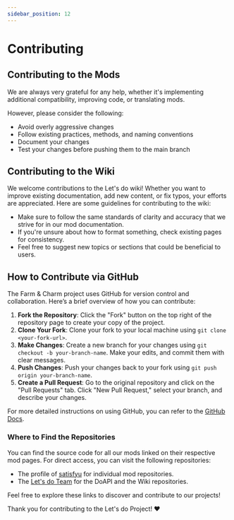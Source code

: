 ```yaml
---
sidebar_position: 12
---
```


# Contributing

## Contributing to the Mods
We are always very grateful for any help, whether it's implementing additional compatibility, improving code, or translating mods.

However, please consider the following:

* Avoid overly aggressive changes
* Follow existing practices, methods, and naming conventions
* Document your changes
* Test your changes before pushing them to the main branch

## Contributing to the Wiki
We welcome contributions to the Let's do wiki! Whether you want to improve existing documentation, add new content, or fix typos, your efforts are appreciated. Here are some guidelines for contributing to the wiki:

* Make sure to follow the same standards of clarity and accuracy that we strive for in our mod documentation.
* If you're unsure about how to format something, check existing pages for consistency.
* Feel free to suggest new topics or sections that could be beneficial to users.

## How to Contribute via GitHub
The Farm & Charm project uses GitHub for version control and collaboration. Here’s a brief overview of how you can contribute:

1. **Fork the Repository**: Click the "Fork" button on the top right of the repository page to create your copy of the project.
2. **Clone Your Fork**: Clone your fork to your local machine using `git clone <your-fork-url>`.
3. **Make Changes**: Create a new branch for your changes using `git checkout -b your-branch-name`. Make your edits, and commit them with clear messages.
4. **Push Changes**: Push your changes back to your fork using `git push origin your-branch-name`.
5. **Create a Pull Request**: Go to the original repository and click on the "Pull Requests" tab. Click "New Pull Request," select your branch, and describe your changes.

For more detailed instructions on using GitHub, you can refer to the [GitHub Docs](https://docs.github.com/en/get-started/quickstart).

### Where to Find the Repositories
You can find the source code for all our mods linked on their respective mod pages. For direct access, you can visit the following repositories:

- The profile of [satisfyu](https://github.com/satisfyu?tab=repositories) for individual mod repositories.
- The [Let's do Team](https://github.com/Team-Let-s-Do) for the DoAPI and the Wiki repositories.

Feel free to explore these links to discover and contribute to our projects!

Thank you for contributing to the Let's do Project! ❤️
